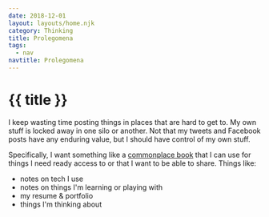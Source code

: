 ```yaml
---
date: 2018-12-01
layout: layouts/home.njk
category: Thinking
title: Prolegomena
tags:
  - nav
navtitle: Prolegomena
---
```


# {{ title }}

I keep wasting time posting things
in places that are hard to get to.
My own stuff is locked away in
one silo or another.
Not that my tweets and Facebook posts
have any enduring value,
but I should have control of my own stuff.

Specifically, I want something like
a [commonplace book]
that I can use
for things I need ready access to
or that I want to be able to share.
Things like:
  - notes on tech I use
  - notes on things I'm learning or playing with
  - my resume & portfolio
  - things I'm thinking about




[Google Reader went away]:  #nowhere
[commonplace book]: https://en.wikipedia.org/wiki/Commonplace_book
[Such as]: https://www.youtube.com/watch?v=lj3iNxZ8Dww
[Boom]: https://en.wikipedia.org/wiki/Bloglines
[wired]: https://www.wired.com/2013/06/why-google-reader-got-the-ax/
